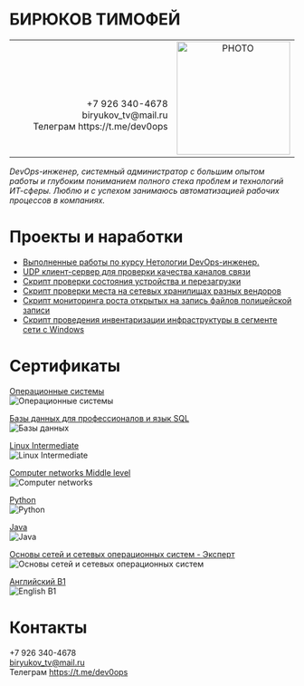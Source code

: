 # БИРЮКОВ ТИМОФЕЙ   
<table border="0">
  <tr>
    <td  width="700" align="right">
      <br><br><br>
+7 926 340-4678<br>   
biryukov_tv@mail.ru<br>    
Телеграм https://t.me/dev0ops<br>    
    </td>
    <td width="200"  align="center">
<img src="photo.jpeg" alt="PHOTO" allign="right" height="200"/>
    </td>
  </tr>
<table>

*DevOps-инженер, системный администратор с большим опытом работы и глубоким пониманием полного стека проблем и технологий ИТ-сферы. Люблю и с успехом занимаюсь автоматизацией рабочих процессов в компаниях.*
  
# Проекты и наработки
- [Выполненные работы по курсу Нетологии DevOps-инженер.](https://github.com/Dok-dev/devops-netology)    
- [UDP клиент-сервер для проверки качества каналов связи](https://github.com/Dok-dev/UDP-client-server)    
- [Скрипт проверки состояния устройства и перезагрузки](https://github.com/Dok-dev/TelnetRobot)    
- [Скрипт проверки места на сетевых хранилищах разных вендоров](https://github.com/Dok-dev/Scripting/tree/main/Python/storage-report)
- [Скрипт мониторинга роста открытых на запись файлов полицейской записи](https://github.com/Dok-dev/Scripting/tree/main/Python/police)
- [Скрипт проведения инвентаризации инфраструктуры в сегменте сети с Windows](https://github.com/Dok-dev/Scripting/tree/main/PowerShell%26WMI/Inventorysation)

# Сертификаты
[Операционные системы](https://gb.ru/certificates/1038904.en)    
![Операционные системы](OS.PNG)    

[Базы данных для профессионалов и язык SQL](https://gb.ru/certificates/561250.en)   
![Базы данных](databases.png)    

[Linux Intermediate](https://gb.ru/certificates/1042547.en)   
![Linux Intermediate](linux.png)    

[Computer networks Middle level](https://gb.ru/certificates/548850.en)   
![Computer networks](networks.png)    

[Python](https://gb.ru/certificates/1041485.en)   
![Python](python.png)    

[Java](https://gb.ru/certificates/548878.en)   
![Java](java.png)    

[Основы сетей и сетевых операционных систем - Эксперт](http://www.specialist.ru/testrun/result/2912063)   
![Основы сетей и сетевых операционных систем](net-test.png)    

[Английский B1](https://gb.ru/certificates/1041073.en)   
![English B1](english.png)    

# Контакты
 +7 926 340-4678   
biryukov_tv@mail.ru    
Телеграм https://t.me/dev0ops    
